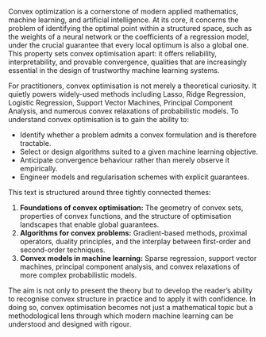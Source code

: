 Convex optimization is a cornerstone of modern applied mathematics, machine learning, and artificial intelligence. At its core, it concerns the problem of identifying the optimal point within a structured space, such as the weights of a neural network or the coefficients of a regression model, under the crucial guarantee that every local optimum is also a global one. This property sets convex optimisation apart: it offers reliability, interpretability, and provable convergence, qualities that are increasingly essential in the design of trustworthy machine learning systems.

For practitioners, convex optimisation is not merely a theoretical curiosity. It quietly powers widely-used methods including Lasso, Ridge Regression, Logistic Regression, Support Vector Machines, Principal Component Analysis, and numerous convex relaxations of probabilistic models. To understand convex optimisation is to gain the ability to:

* Identify whether a problem admits a convex formulation and is therefore tractable.
* Select or design algorithms suited to a given machine learning objective.
* Anticipate convergence behaviour rather than merely observe it empirically.
* Engineer models and regularisation schemes with explicit guarantees.

This text is structured around three tightly connected themes:

1. **Foundations of convex optimisation:** The geometry of convex sets, properties of convex functions, and the structure of optimisation landscapes that enable global guarantees.
2. **Algorithms for convex problems:** Gradient-based methods, proximal operators, duality principles, and the interplay between first-order and second-order techniques.
3. **Convex models in machine learning:** Sparse regression, support vector machines, principal component analysis, and convex relaxations of more complex probabilistic models.

The aim is not only to present the theory but to develop the reader’s ability to recognise convex structure in practice and to apply it with confidence. In doing so, convex optimisation becomes not just a mathematical topic but a methodological lens through which modern machine learning can be understood and designed with rigour.
